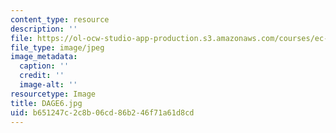 ```yaml
---
content_type: resource
description: ''
file: https://ol-ocw-studio-app-production.s3.amazonaws.com/courses/ec-721-wheelchair-design-in-developing-countries-spring-2009/b651247c2c8b06cd86b246f71a61d8cd_DAGE6.jpg
file_type: image/jpeg
image_metadata:
  caption: ''
  credit: ''
  image-alt: ''
resourcetype: Image
title: DAGE6.jpg
uid: b651247c-2c8b-06cd-86b2-46f71a61d8cd
---
```

